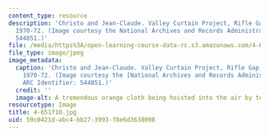 ```yaml
---
content_type: resource
description: 'Christo and Jean-Claude. Valley Curtain Project, Rifle Gap, Colorado,
  1970-72. (Image courtesy the National Archives and Records Administration. ARC Identifier:
  544851.)'
file: /media/https%3A/open-learning-course-data-rc.s3.amazonaws.com/4-651-art-since-1940-fall-2010/59c0421dabc4bb273993f8e6d3638098_4-651f10.jpg
file_type: image/jpeg
image_metadata:
  caption: 'Christo and Jean-Claude. Valley Curtain Project, Rifle Gap, Colorado,
    1970-72. (Image courtesy the [National Archives and Records Administration](http://www.archives.gov/).
    ARC Identifier: 544851.)'
  credit: ''
  image-alt: A tremendous orange cloth being hoisted into the air by teams of workers.
resourcetype: Image
title: 4-651f10.jpg
uid: 59c0421d-abc4-bb27-3993-f8e6d3638098
---
```

